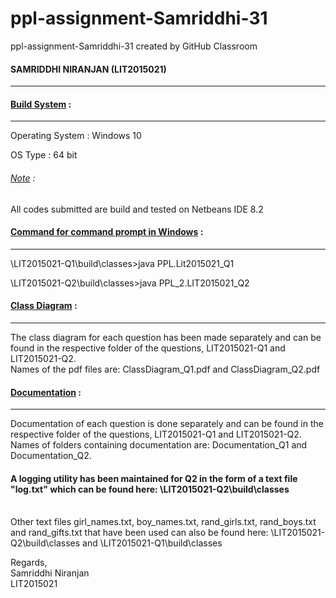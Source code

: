 # ppl-assignment-Samriddhi-31
ppl-assignment-Samriddhi-31 created by GitHub Classroom
<h4>SAMRIDDHI NIRANJAN (LIT2015021)</h4>
<hr>

<h4><u>Build System</u> :</h4>
<hr>
Operating System : Windows 10 <p>
OS Type : 64 bit<p>
<h6><u>Note</u> :</h6> All codes submitted are build and tested on Netbeans IDE 8.2<p>

<h4><u>Command for command prompt in Windows</u> :</h4>
<hr>
\LIT2015021-Q1\build\classes>java PPL.Lit2015021_Q1
<p>
\LIT2015021-Q2\build\classes>java PPL_2.LIT2015021_Q2


<h4><u>Class Diagram</u> :</h4>
<hr>
The class diagram for each question has been made separately and can be found in the respective folder of the questions, LIT2015021-Q1 and LIT2015021-Q2.
<br>
Names of the pdf files are: ClassDiagram_Q1.pdf and ClassDiagram_Q2.pdf

<h4><u>Documentation</u> :</h4>
<hr>
Documentation of each question is done separately and can be found in the respective folder of the questions,  LIT2015021-Q1 and LIT2015021-Q2.
<br>
Names of folders containing documentation are: Documentation_Q1 and Documentation_Q2.

<h4>A logging utility has been maintained for Q2 in the form of a text file "log.txt" which can be found here: 
\LIT2015021-Q2\build\classes</h4>
<br> Other text files girl_names.txt, boy_names.txt, rand_girls.txt, rand_boys.txt and rand_gifts.txt that have been used can also be found here:
\LIT2015021-Q2\build\classes and \LIT2015021-Q1\build\classes

Regards,
<br>
Samriddhi Niranjan
<br>
LIT2015021

